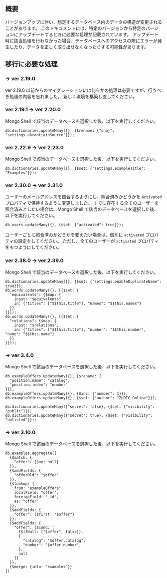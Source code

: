 ## 概要
バージョンアップに伴い、想定するデータベース内のデータの構造が変更されることがあります。
このドキュメントには、特定のバージョンから特定のバージョンにアップデートするときに必要な処理が記載されています。
アップデート時に該当処理を行わなかった場合、データベースへのアクセスの際にエラーが発生したり、データを正しく取り出せなくなったりする可能性があります。

## 移行に必要な処理

### → ver 2.19.0
ver 2.19.0 以前からのマイグレーションには何らかの処理は必要ですが、行うべき処理の内容を忘れました。
新しく環境を構築し直してください。

### ver 2.19.1 → ver 2.20.0
Mongo Shell で該当のデータベースを選択した後、以下を実行してください。
```
db.dictionaries.updateMany({}, {$rename: {"snoj": "settings.akrantiainSource"}});
```

### ver 2.22.9 → ver 2.23.0
Mongo Shell で該当のデータベースを選択した後、以下を実行してください。
```
db.dictionaries.updateMany({}, {$set: {"settings.exampleTitle": "Examples"}});
```

### ver 2.30.0 → ver 2.31.0
ユーザーのメールアドレスを照合するようにし、照合済みかどうかを `activated` プロパティで保持するように変更しました。
すでに存在する全てのユーザーを照合済みとしたい場合は、Mongo Shell で該当のデータベースを選択した後、以下を実行してください。
```
db.users.updateMany({}, {$set: {"activated": true}});
```

ユーザーごとに照合済みかどうかを変えたい場合は、個別に `activated` プロパティの設定をしてください。
ただし、全てのユーザーが `activated` プロパティをもつようにしてください。

### ver 2.38.0 → ver 2.39.0
Mongo Shell で該当のデータベースを選択した後、以下を実行してください。
```
db.dictionaries.updateMany({}, {$set: {"settings.enableDuplicateName": true}});
db.words.updateMany({}, [{$set: {
  "equivalents": {$map: {
    input: "$equivalents",
    in: {"titles": ["$$this.title"], "names": "$$this.names"}
  }}
}}]);
db.words.updateMany({}, [{$set: {
  "relations": {$map: {
    input: "$relations",
    in: {"titles": ["$$this.title"], "number": "$$this.number", "name": "$$this.name"}
  }}
}}]);
```

### → ver 3.4.0
Mongo Shell で該当のデータベースを選択した後、以下を実行してください。
```
db.exampleOffers.updateMany({}, {$rename: {
  "position.name": "catalog",
  "position.index": "number"
}});
db.exampleOffers.updateMany({}, {$inc: {"number": 1}});
db.exampleOffers.updateMany({}, {$set: {"author": "ZpDIC Online"}});

db.dictionaries.updateMany({"secret": false}, {$set: {"visibility": "public"}});
db.dictionaries.updateMany({"secret": true}, {$set: {"visibility": "unlisted"}});
```

### → ver 3.10.0
Mongo Shell で該当のデータベースを選択した後、以下を実行してください。
```
db.examples.aggregate([
  {$match: {
    "offer": {$ne: null}
  }},
  {$addFields: {
    "offerOld": "$offer"
  }},
  {$lookup: {
    from: "exampleOffers",
    localField: "offer",
    foreignField: "_id",
    as: "offer"
  }},
  {$addFields: {
    "offer": {$first: "$offer"}
  }},
  {$addFields: {
    "offer": {$cond: [
      {$ifNull: ["$offer", false]},
      {
        "catalog": "$offer.catalog",
        "number": "$offer.number",
      },
      null
    ]}
  }},
  {$merge: {into: "examples"}}
])
```